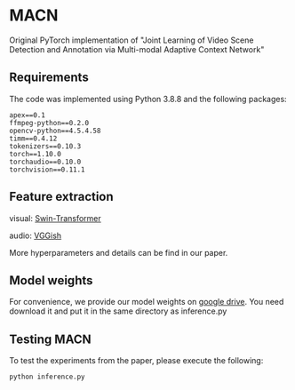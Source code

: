 # MACN
Original PyTorch implementation of "Joint Learning of Video Scene Detection and Annotation via Multi-modal Adaptive Context Network" 

## Requirements
The code was implemented using Python 3.8.8 and the following packages:
```
apex==0.1
ffmpeg-python==0.2.0
opencv-python==4.5.4.58
timm==0.4.12
tokenizers==0.10.3
torch==1.10.0
torchaudio==0.10.0
torchvision==0.11.1
```
## Feature extraction
visual: [Swin-Transformer](https://github.com/microsoft/Swin-Transformer)

audio: [VGGish](https://github.com/harritaylor/torchvggish)

More hyperparameters and  details can be find in our paper.

## Model weights
For convenience, we provide our model weights on [google drive](https://drive.google.com/file/d/1pXibHeL_YJeMGekJBGJQh8OELMdoi-5z/view?usp=sharing). You need download it and put it in the same directory as inference.py

## Testing MACN
To test the experiments from the paper, please execute the following:

```
python inference.py
```
